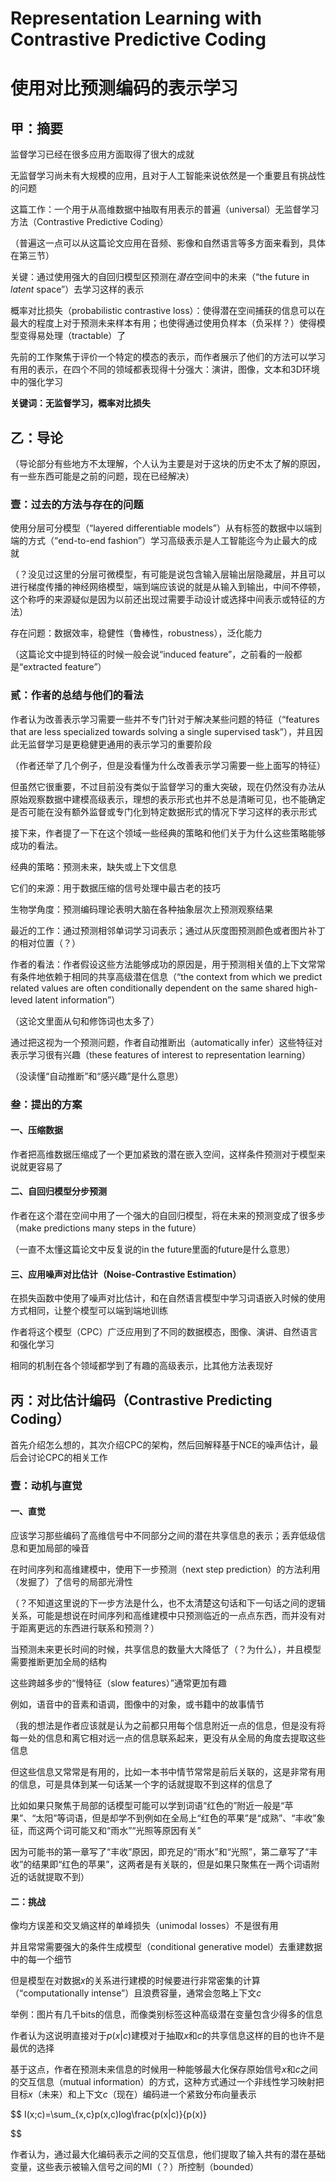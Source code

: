 # Representation Learning with Contrastive Predictive Coding

# 使用对比预测编码的表示学习

## 甲：摘要

监督学习已经在很多应用方面取得了很大的成就

无监督学习尚未有大规模的应用，且对于人工智能来说依然是一个重要且有挑战性的问题

这篇工作：一个用于从高维数据中抽取有用表示的普遍（universal）无监督学习方法（Contrastive Predictive Coding）

（普遍这一点可以从这篇论文应用在音频、影像和自然语言等多方面来看到，具体在第三节）

关键：通过使用强大的自回归模型区预测在*潜在*空间中的未来（“the future in *latent* space”）去学习这样的表示

概率对比损失（probabilistic contrastive loss）：使得潜在空间捕获的信息可以在最大的程度上对于预测未来样本有用；也使得通过使用负样本（负采样？）使得模型变得易处理（tractable）了

先前的工作聚焦于评价一个特定的模态的表示，而作者展示了他们的方法可以学习有用的表示，在四个不同的领域都表现得十分强大：演讲，图像，文本和3D环境中的强化学习

**关键词：无监督学习，概率对比损失**

## 乙：导论

（导论部分有些地方不太理解，个人认为主要是对于这块的历史不太了解的原因，有一些东西可能是之前的问题，现在已经解决）

### 壹：过去的方法与存在的问题

使用分层可分模型（“layered differentiable models”）从有标签的数据中以端到端的方式（“end-to-end fashion”）学习高级表示是人工智能迄今为止最大的成就

（？没见过这里的分层可微模型，有可能是说包含输入层输出层隐藏层，并且可以进行梯度传播的神经网络模型，端到端应该说的就是从输入到输出，中间不停顿，这个称呼的来源疑似是因为以前还出现过需要手动设计或选择中间表示或特征的方法）

存在问题：数据效率，稳健性（鲁棒性，robustness），泛化能力

（这篇论文中提到特征的时候一般会说“induced feature”，之前看的一般都是“extracted feature”）

### 贰：作者的总结与他们的看法

作者认为改善表示学习需要一些并不专门针对于解决某些问题的特征（“features that are less specialized towards solving a single supervised task”），并且因此无监督学习是更稳健更通用的表示学习的重要阶段

（作者还举了几个例子，但是没看懂为什么改善表示学习需要一些上面写的特征）

但虽然它很重要，不过目前没有类似于监督学习的重大突破，现在仍然没有办法从原始观察数据中建模高级表示，理想的表示形式也并不总是清晰可见，也不能确定是否可能在没有额外监督或专门化到特定数据形式的情况下学习这样的表示形式

接下来，作者提了一下在这个领域一些经典的策略和他们关于为什么这些策略能够成功的看法。

经典的策略：预测未来，缺失或上下文信息

它们的来源：用于数据压缩的信号处理中最古老的技巧

生物学角度：预测编码理论表明大脑在各种抽象层次上预测观察结果

最近的工作：通过预测相邻单词学习词表示；通过从灰度图预测颜色或者图片补丁的相对位置（？）

作者的看法：作者假设这些方法能够成功的原因是，用于预测相关值的上下文常常有条件地依赖于相同的共享高级潜在信息（“the context from which we predict related values are often conditionally dependent on the same shared high-leved latent information”）

（这论文里面从句和修饰词也太多了）

通过把这视为一个预测问题，作者自动推断出（automatically infer）这些特征对表示学习很有兴趣（these features of interest to representation learning）

（没读懂“自动推断”和“感兴趣”是什么意思）

### 叁：提出的方案

#### 一、压缩数据

作者把高维数据压缩成了一个更加紧致的潜在嵌入空间，这样条件预测对于模型来说就更容易了

#### 二、自回归模型分步预测

作者在这个潜在空间中用了一个强大的自回归模型，将在未来的预测变成了很多步（make predictions many steps in the future）

（一直不太懂这篇论文中反复说的in the future里面的future是什么意思）

#### 三、应用噪声对比估计（Noise-Contrastive Estimation）

在损失函数中使用了噪声对比估计，和在自然语言模型中学习词语嵌入时候的使用方式相同，让整个模型可以端到端地训练

作者将这个模型（CPC）广泛应用到了不同的数据模态，图像、演讲、自然语言和强化学习

相同的机制在各个领域都学到了有趣的高级表示，比其他方法表现好

## 丙：对比估计编码（Contrastive Predicting Coding）

首先介绍怎么想的，其次介绍CPC的架构，然后回解释基于NCE的噪声估计，最后会讨论CPC的相关工作

### 壹：动机与直觉

#### 一、直觉

应该学习那些编码了高维信号中不同部分之间的潜在共享信息的表示；丢弃低级信息和更加局部的噪音

在时间序列和高维建模中，使用下一步预测（next step prediction）的方法利用（发掘了）了信号的局部光滑性

（？不知道这里说的下一步方法是什么，也不太清楚这句话和下一句话之间的逻辑关系，可能是想说在时间序列和高维建模中只预测临近的一点点东西，而并没有对于距离更远的东西进行联系和预测？）

当预测未来更长时间的时候，共享信息的数量大大降低了（？为什么），并且模型需要推断更加全局的结构

这些跨越多步的“慢特征（slow features）”通常更加有趣

例如，语音中的音素和语调，图像中的对象，或书籍中的故事情节

（我的想法是作者应该就是认为之前都只用每个信息附近一点的信息，但是没有将每一处的信息和离它相对远一点的信息联系起来，更没有从全局的角度去提取这些信息

但这些信息又常常是有用的，比如一本书中情节常常是前后关联的，这是非常有用的信息，可是具体到某一句话某一个字的话就提取不到这样的信息了

比如如果只聚焦于局部的话模型可能可以学到词语“红色的”附近一般是“苹果”、“太阳”等词语，但是却学不到例如在全局上“红色的苹果”是“成熟”、“丰收”象征，而这两个词可能又和“雨水”“光照等原因有关”

因为可能书的第一章写了“丰收”原因，即充足的“雨水”和“光照”，第二章写了“丰收”的结果即“红色的苹果”，这两者是有关联的，但是如果只聚焦在一两个词语附近的话就提取不到）

#### 二：挑战

像均方误差和交叉熵这样的单峰损失（unimodal losses）不是很有用

并且常常需要强大的条件生成模型（conditional generative model）去重建数据中的每一个细节

但是模型在对数据$x$的关系进行建模的时候要进行非常密集的计算（“computationally intense”）且浪费容量，通常会忽略上下文$c$

举例：图片有几千bits的信息，而像类别标签这种高级潜在变量包含少得多的信息

作者认为这说明直接对于$p(x|c)$建模对于抽取$x$和$c$的共享信息这样的目的也许不是最优的选择

基于这点，作者在预测未来信息的时候用一种能够最大化保存原始信号$x$和$c$之间的交互信息（mutual information）的方式，这种方式通过一个非线性学习映射把目标$x$（未来）和上下文$c$（现在）编码进一个紧致分布向量表示

$$
I(x;c)=\sum_{x,c}p(x,c)log\frac{p(x|c)}{p(x)}

$$

作者认为，通过最大化编码表示之间的交互信息，他们提取了输入共有的潜在基础变量，这些表示被输入信号之间的MI（？）所控制（bounded）
